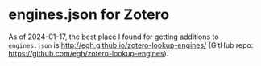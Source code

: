 # engines.json for Zotero

As of 2024-01-17, the best place I found for getting additions to `engines.json` is <http://egh.github.io/zotero-lookup-engines/> (GitHub repo: <https://github.com/egh/zotero-lookup-engines>).
